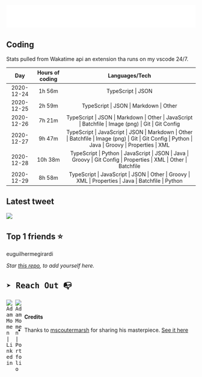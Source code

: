 
![test image size](/assets/welcome_message.gif)

## Coding
Stats pulled from Wakatime api an extension tha runs on my vscode 24/7.

|Day|Hours of coding|Languages/Tech|
|:-:|:-:|:-:|
|2020-12-24|1h 56m|TypeScript &#124; JSON|
|2020-12-25|2h 59m|TypeScript &#124; JSON &#124; Markdown &#124; Other|
|2020-12-26|7h 21m|TypeScript &#124; JSON &#124; Markdown &#124; Other &#124; JavaScript &#124; Batchfile &#124; Image (png) &#124; Git &#124; Git Config|
|2020-12-27|9h 47m|TypeScript &#124; JavaScript &#124; JSON &#124; Markdown &#124; Other &#124; Batchfile &#124; Image (png) &#124; Git &#124; Git Config &#124; Python &#124; Java &#124; Groovy &#124; Properties &#124; XML|
|2020-12-28|10h 38m|TypeScript &#124; Python &#124; JavaScript &#124; JSON &#124; Java &#124; Groovy &#124; Git Config &#124; Properties &#124; XML &#124; Other &#124; Batchfile|
|2020-12-29|8h 58m|TypeScript &#124; JavaScript &#124; JSON &#124; Other &#124; Groovy &#124; XML &#124; Properties &#124; Java &#124; Batchfile &#124; Python|

## Latest tweet
[<img src="<tweet-image-url>" width="400">](https://twitter.com/adammomen8/status/1316739109638090754)

## Top 1 friends ⭐️
euguilhermegirardi

*Star [this repo](https://github.com/AdamMomen/AdamMomen), to add yourself here.*


<samp>

## ➤ Reach Out :mailbox_with_no_mail:

>
  <a href="https://www.linkedin.com/in/adam-momen-99596275/">
     <img align="left" alt="Adam Momen | Linkedin" width="24px" src="./assets/Linkedin.svg" />
   </a>

   <a href="https://adammomen.com/">
     <img align="left" alt="Adam Momen | Portfolio" width="24px" src="./assets/web.svg" />
   </a>

</samp>

<br>

#### Credits
* Thanks to [mscoutermarsh](https://github.com/mscoutermarsh) for sharing his masterpiece. [See it here](https://github.com/mscoutermarsh/mscoutermarsh)